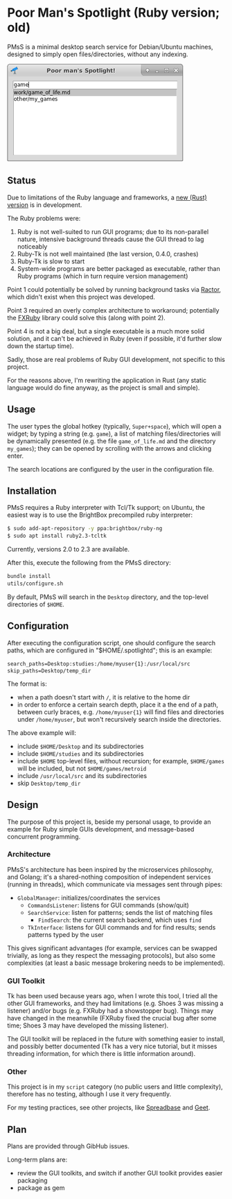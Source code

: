 # Poor Man's Spotlight (Ruby version; old)

PMsS is a minimal desktop search service for Debian/Ubuntu machines, designed to simply open files/directories, without any indexing.

![Example](/extra/example.png?raw=true)

## Status

Due to limitations of the Ruby language and frameworks, a [new (Rust) version](https://github.com/64kramsystem/pm-spotlight) is in development.

The Ruby problems were:

1. Ruby is not well-suited to run GUI programs; due to its non-parallel nature, intensive background threads cause the GUI thread to lag noticeably
2. Ruby-Tk is not well maintained (the last version, 0.4.0, crashes)
3. Ruby-Tk is slow to start
4. System-wide programs are better packaged as executable, rather than Ruby programs (which in turn require version management)

Point 1 could potentially be solved by running background tasks via [Ractor](https://docs.ruby-lang.org/en/3.0/Ractor.html), which didn't exist when this project was developed.

Point 3 required an overly complex architecture to workaround; potentially the [FXRuby](https://github.com/larskanis/fxruby) library could solve this (along with point 2).

Point 4 is not a big deal, but a single executable is a much more solid solution, and it can't be achieved in Ruby (even if possible, it'd further slow down the startup time).

Sadly, those are real problems of Ruby GUI development, not specific to this project.

For the reasons above, I'm rewriting the application in Rust (any static language would do fine anyway, as the project is small and simple).

## Usage

The user types the global hotkey (typically, `Super+space`), which will open a widget; by typing a string (e.g. `game`), a list of matching files/directories will be dynamically presented (e.g. the file `game_of_life.md` and the directory `my_games`); they can be opened by scrolling with the arrows and clicking enter.

The search locations are configured by the user in the configuration file.

## Installation

PMsS requires a Ruby interpreter with Tcl/Tk support; on Ubuntu, the easiest way is to use the BrightBox precompiled ruby interpreter:

```sh
$ sudo add-apt-repository -y ppa:brightbox/ruby-ng
$ sudo apt install ruby2.3-tcltk
```

Currently, versions 2.0 to 2.3 are available.

After this, execute the following from the PMsS directory:

```sh
bundle install
utils/configure.sh
```

By default, PMsS will search in the `Desktop` directory, and the top-level directories of `$HOME`.

## Configuration

After executing the configuration script, one should configure the search paths, which are configured in "$HOME/.spotlightd"; this is an example:

```
search_paths=Desktop:studies:/home/myuser{1}:/usr/local/src
skip_paths=Desktop/temp_dir
```

The format is:

- when a path doesn't start with `/`, it is relative to the home dir
- in order to enforce a certain search depth, place it a the end of a path, between curly braces, e.g. `/home/myuser{1}` will find files and directories under `/home/myuser`, but won't recursively search inside the directories.

The above example will:

- include `$HOME/Desktop` and its subdirectories
- include `$HOME/studies` and its subdirectories
- include `$HOME` top-level files, without recursion; for example, `$HOME/games` will be included, but not `$HOME/games/metroid`
- include `/usr/local/src` and its subdirectories
- skip `Desktop/temp_dir`

## Design

The purpose of this project is, beside my personal usage, to provide an example for Ruby simple GUIs development, and message-based concurrent programming.

### Architecture

PMsS's architecture has been inspired by the microservices philosophy, and Golang; it's a shared-nothing composition of independent services (running in threads), which communicate via messages sent through pipes:

- `GlobalManager`: initializes/coordinates the services
  - `CommandsListener`: listens for GUI commands (show/quit)
  - `SearchService`: listen for patterns; sends the list of matching files
    - `FindSearch`: the current search backend, which uses `find`
  - `TkInterface`: listens for GUI commands and for find results; sends patterns typed by the user

This gives significant advantages (for example, services can be swapped trivially, as long as they respect the messaging protocols), but also some complexities (at least a basic message brokering needs to be implemented).

### GUI Toolkit

Tk has been used because years ago, when I wrote this tool, I tried all the other GUI frameworks, and they had limitations (e.g. Shoes 3 was missing a listener) and/or bugs (e.g. FXRuby had a showstopper bug). Things may have changed in the meanwhile (FXRuby fixed the crucial bug after some time; Shoes 3 may have developed the missing listener).

The GUI toolkit will be replaced in the future with something easier to install, and possibly better documented (Tk has a very nice tutorial, but it misses threading information, for which there is little information around).

### Other

This project is in my `script` category (no public users and little complexity), therefore has no testing, although I use it very frequently.

For my testing practices, see other projects, like [Spreadbase](https://github.com/saveriomiroddi/spreadbase) and [Geet](https://github.com/saveriomiroddi/geet).

## Plan

Plans are provided through GibHub issues.

Long-term plans are:

- review the GUI toolkits, and switch if another GUI toolkit provides easier packaging
- package as gem

